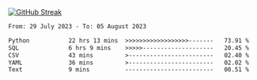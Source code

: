 [![GitHub Streak](https://streak-stats.demolab.com?user=renren-017&theme=sea&hide_border=true&background=DD272700)](https://git.io/streak-stats)

<!--START_SECTION:waka-->

```txt
From: 29 July 2023 - To: 05 August 2023

Python           22 hrs 13 mins  >>>>>>>>>>>>>>>>>>-------   73.91 %
SQL              6 hrs 9 mins    >>>>>--------------------   20.45 %
CSV              43 mins         >------------------------   02.40 %
YAML             36 mins         >------------------------   02.02 %
Text             9 mins          -------------------------   00.51 %
```

<!--END_SECTION:waka-->
